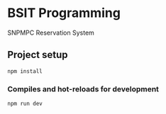 # BSIT Programming 
 SNPMPC Reservation System

## Project setup
```
npm install
```

### Compiles and hot-reloads for development
```
npm run dev
```
